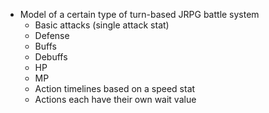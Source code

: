 * Model of a certain type of turn-based JRPG battle system
  * Basic attacks (single attack stat)
  * Defense
  * Buffs
  * Debuffs
  * HP
  * MP
  * Action timelines based on a speed stat
  * Actions each have their own wait value
